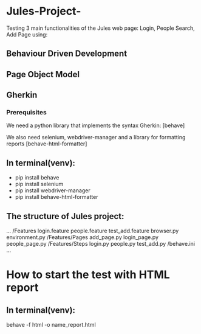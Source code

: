 # Jules-Project-

Testing 3 main functionalities of the Jules web page: Login, People Search, Add Page using:

## Behaviour Driven Development

## Page Object Model

## Gherkin

### Prerequisites

We need a python library that implements the syntax Gherkin: [behave]

We also need selenium, webdriver-manager and a library for formatting reports [behave-html-formatter]

## In terminal(venv):

- pip install behave
- pip install selenium
- pip install webdriver-manager
- pip install behave-html-formatter

## The structure of Jules project:

...
/Features
login.feature
people.feature
test_add.feature
browser.py
environment.py
/Features/Pages
add_page.py
login_page.py
people_page.py
/Features/Steps
login.py
people.py
test_add.py
/behave.ini
...

# How to start the test with HTML report

## In terminal(venv):

behave -f html -o name_report.html
